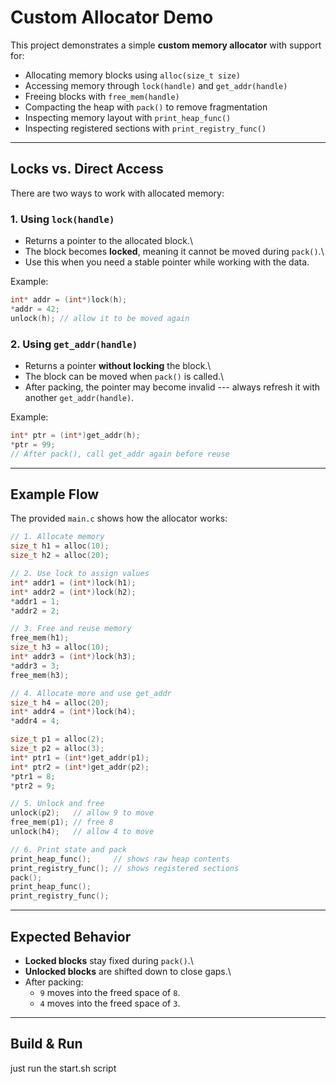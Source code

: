 # Custom Allocator Demo

This project demonstrates a simple **custom memory allocator** with
support for:

-   Allocating memory blocks using `alloc(size_t size)`
-   Accessing memory through `lock(handle)` and `get_addr(handle)`
-   Freeing blocks with `free_mem(handle)`
-   Compacting the heap with `pack()` to remove fragmentation
-   Inspecting memory layout with `print_heap_func()`
-   Inspecting registered sections with `print_registry_func()`

------------------------------------------------------------------------

## Locks vs. Direct Access

There are two ways to work with allocated memory:

### 1. Using `lock(handle)`

-   Returns a pointer to the allocated block.\
-   The block becomes **locked**, meaning it cannot be moved during
    `pack()`.\
-   Use this when you need a stable pointer while working with the data.

Example:

``` c
int* addr = (int*)lock(h);
*addr = 42;
unlock(h); // allow it to be moved again
```

### 2. Using `get_addr(handle)`

-   Returns a pointer **without locking** the block.\
-   The block can be moved when `pack()` is called.\
-   After packing, the pointer may become invalid --- always refresh it
    with another `get_addr(handle)`.

Example:

``` c
int* ptr = (int*)get_addr(h);
*ptr = 99;
// After pack(), call get_addr again before reuse
```

------------------------------------------------------------------------

## Example Flow

The provided `main.c` shows how the allocator works:

``` c
// 1. Allocate memory
size_t h1 = alloc(10);
size_t h2 = alloc(20);

// 2. Use lock to assign values
int* addr1 = (int*)lock(h1);
int* addr2 = (int*)lock(h2);
*addr1 = 1;
*addr2 = 2;

// 3. Free and reuse memory
free_mem(h1);
size_t h3 = alloc(10);
int* addr3 = (int*)lock(h3);
*addr3 = 3;
free_mem(h3);

// 4. Allocate more and use get_addr
size_t h4 = alloc(20);
int* addr4 = (int*)lock(h4);
*addr4 = 4;

size_t p1 = alloc(2);
size_t p2 = alloc(3);
int* ptr1 = (int*)get_addr(p1);
int* ptr2 = (int*)get_addr(p2);
*ptr1 = 8;
*ptr2 = 9;

// 5. Unlock and free
unlock(p2);   // allow 9 to move
free_mem(p1); // free 8
unlock(h4);   // allow 4 to move

// 6. Print state and pack
print_heap_func();     // shows raw heap contents
print_registry_func(); // shows registered sections
pack();
print_heap_func();
print_registry_func();
```

------------------------------------------------------------------------

## Expected Behavior

-   **Locked blocks** stay fixed during `pack()`.\
-   **Unlocked blocks** are shifted down to close gaps.\
-   After packing:
    -   `9` moves into the freed space of `8`.
    -   `4` moves into the freed space of `3`.

------------------------------------------------------------------------

## Build & Run
just run the start.sh script